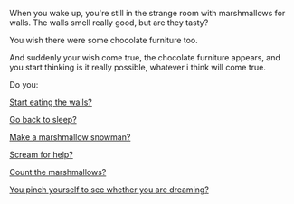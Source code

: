 When you wake up, you're still in the strange room with marshmallows for walls.
The walls smell really good, but are they tasty?

You wish there were some chocolate furniture too.

And suddenly your wish come true, the chocolate furniture appears, and you start thinking is it really possible, whatever i think will come true.

Do you:

[Start eating the walls?](../eating-walls/eating-marshmallows.md)

[Go back to sleep?](more-sleep/more-sleep.md)

[Make a marshmallow snowman?](../staypuft/marshmallowman.md)

[Scream for help?](scream-help/scream-help.md)

[Count the marshmallows?](../count-the-marshmellows/count-the-marshmellows.md)

[You pinch yourself to see whether you are dreaming?](../pinch/pinch.md)
